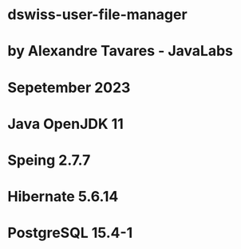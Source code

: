 # dswiss-user-file-manager
#
# by Alexandre Tavares - JavaLabs
# Sepetember 2023
#
# Java OpenJDK 11
# Speing 2.7.7
# Hibernate 5.6.14
# PostgreSQL 15.4-1

